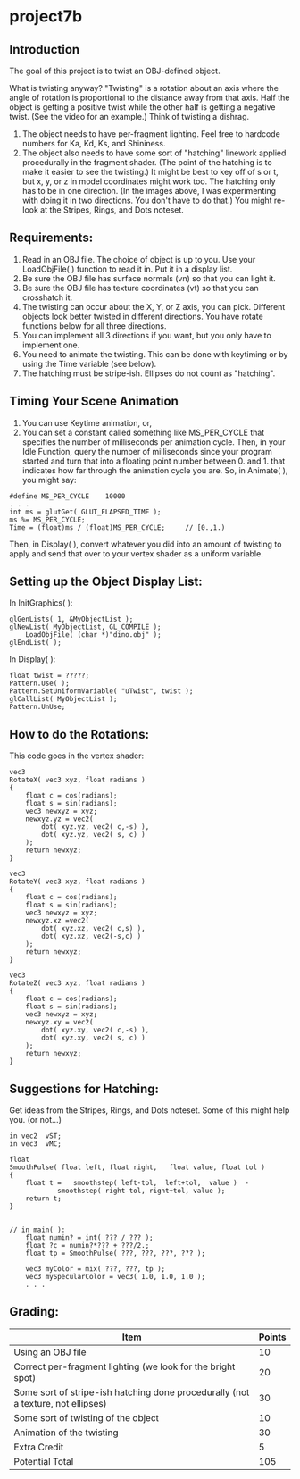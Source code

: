 # project7b
## Introduction
The goal of this project is to twist an OBJ-defined object.

What is twisting anyway? "Twisting" is a rotation about an axis where the angle of rotation is proportional to the distance away from that axis. Half the object is getting a positive twist while the other half is getting a negative twist. (See the video for an example.) Think of twisting a dishrag.
1. The object needs to have per-fragment lighting. Feel free to hardcode numbers for Ka, Kd, Ks, and Shininess.
2. The object also needs to have some sort of "hatching" linework applied procedurally in the fragment shader. (The point of the hatching is to make it easier to see the twisting.) It might be best to key off of s or t, but x, y, or z in model coordinates might work too. The hatching only has to be in one direction. (In the images above, I was experimenting with doing it in two directions. You don't have to do that.) You might re-look at the Stripes, Rings, and Dots noteset.

## Requirements:
1. Read in an OBJ file. The choice of object is up to you. Use your LoadObjFile( ) function to read it in. Put it in a display list.
2. Be sure the OBJ file has surface normals (vn) so that you can light it.
3. Be sure the OBJ file has texture coordinates (vt) so that you can crosshatch it.
4. The twisting can occur about the X, Y, or Z axis, you can pick. Different objects look better twisted in different directions. You have rotate functions below for all three directions.
5. You can implement all 3 directions if you want, but you only have to implement one.
6. You need to animate the twisting. This can be done with keytiming or by using the Time variable (see below).
7. The hatching must be stripe-ish. Ellipses do not count as "hatching".

## Timing Your Scene Animation
1. You can use Keytime animation, or,
2. You can set a constant called something like MS_PER_CYCLE that specifies the number of milliseconds per animation cycle. Then, in your Idle Function, query the number of milliseconds since your program started and turn that into a floating point number between 0. and 1. that indicates how far through the animation cycle you are. So, in Animate( ), you might say:
```
#define MS_PER_CYCLE	10000
. . .
int ms = glutGet( GLUT_ELAPSED_TIME );
ms %= MS_PER_CYCLE;
Time = (float)ms / (float)MS_PER_CYCLE;		// [0.,1.)
```

Then, in Display( ), convert whatever you did into an amount of twisting to apply and send that over to your vertex shader as a uniform variable.

## Setting up the Object Display List:
In InitGraphics( ):
```
glGenLists( 1, &MyObjectList );
glNewList( MyObjectList, GL_COMPILE );
	LoadObjFile( (char *)"dino.obj" );
glEndList( );
```

In Display( ):
```
float twist = ?????;
Pattern.Use( );
Pattern.SetUniformVariable( "uTwist", twist );
glCallList( MyObjectList );
Pattern.UnUse;
```

## How to do the Rotations:
This code goes in the vertex shader:
```
vec3
RotateX( vec3 xyz, float radians )
{
	float c = cos(radians);
	float s = sin(radians);
	vec3 newxyz = xyz;
	newxyz.yz = vec2(
		dot( xyz.yz, vec2( c,-s) ),
		dot( xyz.yz, vec2( s, c) )
	);
	return newxyz;
}

vec3
RotateY( vec3 xyz, float radians )
{
	float c = cos(radians);
	float s = sin(radians);
	vec3 newxyz = xyz;
	newxyz.xz =vec2(
		dot( xyz.xz, vec2( c,s) ),
		dot( xyz.xz, vec2(-s,c) )
	);
	return newxyz;
}

vec3
RotateZ( vec3 xyz, float radians )
{
	float c = cos(radians);
	float s = sin(radians);
	vec3 newxyz = xyz;
	newxyz.xy = vec2(
		dot( xyz.xy, vec2( c,-s) ),
		dot( xyz.xy, vec2( s, c) )
	);
	return newxyz;
}
```

## Suggestions for Hatching:
Get ideas from the Stripes, Rings, and Dots noteset. Some of this might help you. (or not...)
```
in vec2  vST;
in vec3  vMC;

float
SmoothPulse( float left, float right,   float value, float tol )
{
	float t =	smoothstep( left-tol,  left+tol,  value )  -
			smoothstep( right-tol, right+tol, value );
	return t;
}


// in main( ):
	float numin? = int( ??? / ??? );
	float ?c = numin?*??? + ???/2.;
	float tp = SmoothPulse( ???, ???, ???, ??? );

	vec3 myColor = mix( ???, ???, tp );
	vec3 mySpecularColor = vec3( 1.0, 1.0, 1.0 );
	. . .
```

## Grading:
Item | Points
-|-
Using an OBJ file | 10
Correct per-fragment lighting (we look for the bright spot) | 20
Some sort of stripe-ish hatching done procedurally (not a texture, not ellipses) | 30
Some sort of twisting of the object | 10
Animation of the twisting | 30
Extra Credit | 5
Potential Total | 105

